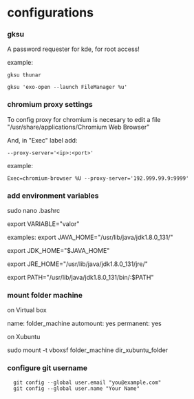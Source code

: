 # configurations

### gksu
A password requester for kde, for root access!

example:

```
gksu thunar

gksu 'exo-open --launch FileManager %u'
```

### chromium proxy settings
To config proxy for chromium is necesary to edit a file "/usr/share/applications/Chromium Web Browser"

And, in "Exec" label add:

```
--proxy-server='<ip>:<port>'
```

example:

```
Exec=chromium-browser %U --proxy-server='192.999.99.9:9999'
``` 

### add environment variables

sudo nano .bashrc

export VARIABLE="valor"

examples: 
export JAVA_HOME="/usr/lib/java/jdk1.8.0_131/"

export JDK_HOME="$JAVA_HOME"

export JRE_HOME="/usr/lib/java/jdk1.8.0_131/jre/"

export PATH="/usr/lib/java/jdk1.8.0_131/bin/:$PATH" 


### mount folder machine
on Virtual box

name: folder_machine 
automount: yes 
permanent: yes 

on Xubuntu

sudo mount -t vboxsf folder_machine dir_xubuntu_folder

### configure git username
```  
  git config --global user.email "you@example.com"
  git config --global user.name "Your Name"

```
